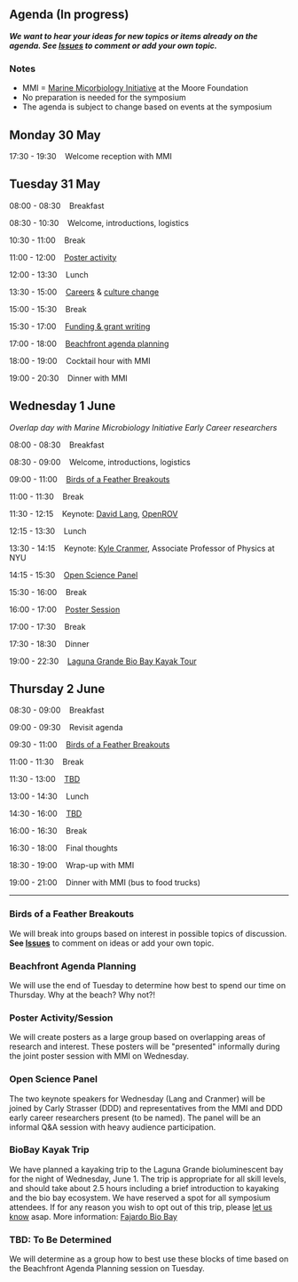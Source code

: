 ## Agenda (In progress)

_**We want to hear your ideas for new topics or items already on the agenda. See [Issues](https://github.com/DDD-Moore/early-career-puertorico/issues) to comment or add your own topic.**_

### Notes

- MMI = [Marine Micorbiology Initiative](https://www.moore.org/programs/science/marine-microbiology-initiative) at the Moore Foundation
- No preparation is needed for the symposium
- The agenda is subject to change based on events at the symposium

## Monday 30 May

17:30 - 19:30 &nbsp;&nbsp;&nbsp;Welcome reception with MMI

## Tuesday 31 May  

08:00 - 08:30 &nbsp;&nbsp;&nbsp;Breakfast

08:30 - 10:30 &nbsp;&nbsp;&nbsp;Welcome, introductions, logistics

10:30 - 11:00 &nbsp;&nbsp;&nbsp;Break

11:00 - 12:00 &nbsp;&nbsp;&nbsp;[Poster activity](#poster)

12:00 - 13:30	&nbsp;&nbsp;&nbsp;Lunch 

13:30 - 15:00 &nbsp;&nbsp;&nbsp;[Careers](https://github.com/DDD-Moore/early-career-puertorico/issues/4) & [culture change](https://github.com/DDD-Moore/early-career-puertorico/issues/9)

15:00 - 15:30 &nbsp;&nbsp;&nbsp;Break

15:30 - 17:00 &nbsp;&nbsp;&nbsp;[Funding & grant writing](https://github.com/DDD-Moore/early-career-puertorico/issues/2)

17:00 - 18:00 &nbsp;&nbsp;&nbsp;[Beachfront agenda planning](#beach)

18:00 - 19:00 &nbsp;&nbsp;&nbsp;Cocktail hour with MMI

19:00 - 20:30 &nbsp;&nbsp;&nbsp;Dinner with MMI


## Wednesday 1 June 

_Overlap day with Marine Microbiology Initiative Early Career researchers_

08:00 - 08:30 &nbsp;&nbsp;&nbsp;Breakfast

08:30 - 09:00 &nbsp;&nbsp;&nbsp;Welcome, introductions, logistics

09:00 - 11:00 &nbsp;&nbsp;&nbsp;[Birds of a Feather Breakouts](#bof)

11:00 - 11:30 &nbsp;&nbsp;&nbsp;Break

11:30 - 12:15 &nbsp;&nbsp;&nbsp;Keynote: [David Lang](https://about.me/davidtlang), [OpenROV](http://openrov.com)

12:15 - 13:30	&nbsp;&nbsp;&nbsp;Lunch

13:30 - 14:15 &nbsp;&nbsp;&nbsp;Keynote: [Kyle Cranmer](http://physics.as.nyu.edu/object/kylecranmer.html), Associate Professor of Physics at NYU 

14:15 - 15:30 &nbsp;&nbsp;&nbsp;[Open Science Panel](#panel)

15:30 - 16:00 &nbsp;&nbsp;&nbsp;Break 

16:00 - 17:00 &nbsp;&nbsp;&nbsp;[Poster Session](#poster)

17:00 - 17:30 &nbsp;&nbsp;&nbsp;Break 

17:30 - 18:30 &nbsp;&nbsp;&nbsp;Dinner

19:00 - 22:30 &nbsp;&nbsp;&nbsp;[Laguna Grande Bio Bay Kayak Tour](#kayak)

## Thursday 2 June

08:30 - 09:00 &nbsp;&nbsp;&nbsp;Breakfast

09:00 - 09:30 &nbsp;&nbsp;&nbsp;Revisit agenda

09:30 - 11:00 &nbsp;&nbsp;&nbsp;[Birds of a Feather Breakouts](#bof)

11:00 - 11:30 &nbsp;&nbsp;&nbsp;Break

11:30 - 13:00 &nbsp;&nbsp;&nbsp;[TBD](#tbd)

13:00 - 14:30 &nbsp;&nbsp;&nbsp;Lunch

14:30 - 16:00 &nbsp;&nbsp;&nbsp;[TBD](#tbd)

16:00 - 16:30 &nbsp;&nbsp;&nbsp;Break

16:30 - 18:00 &nbsp;&nbsp;&nbsp;Final thoughts

18:30 - 19:00 &nbsp;&nbsp;&nbsp;Wrap-up with MMI

19:00 - 21:00 &nbsp;&nbsp;&nbsp;Dinner with MMI (bus to food trucks)

---

<a name="bof"></a>
### Birds of a Feather Breakouts 

We will break into groups based on interest in possible topics of discussion. **See [Issues](https://github.com/DDD-Moore/early-career-puertorico/issues)** to comment on ideas or add your own topic.

<a name="beach"></a>
### Beachfront Agenda Planning 

We will use the end of Tuesday to determine how best to spend our time on Thursday. Why at the beach? Why not?!

<a name="poster"></a>
### Poster Activity/Session 

We will create posters as a large group based on overlapping areas of research and interest. These posters will be "presented" informally during the joint poster session with MMI on Wednesday.

<a name="panel"></a>
### Open Science Panel

The two keynote speakers for Wednesday (Lang and Cranmer) will be joined by Carly Strasser (DDD) and representatives from the MMI and DDD early career researchers present (to be named). The panel will be an informal Q&A session with heavy audience participation.

<a name="kayak"></a>
### BioBay Kayak Trip 

We have planned a kayaking trip to the Laguna Grande bioluminescent bay for the night of Wednesday, June 1. The trip is appropriate for all skill levels, and should take about 2.5 hours including a brief introduction to kayaking and the bio bay ecosystem. We have reserved a spot for all symposium attendees. If for any reason you wish to opt out of this trip, please [let us know](mailto:natalie.caulk@moore.org) asap. More information: [Fajardo Bio Bay](http://www.puertoricodaytrips.com/fajardo-bio-bay/)

### TBD: To Be Determined <a name="tbd"></a>

We will determine as a group how to best use these blocks of time based on the Beachfront Agenda Planning session on Tuesday.
